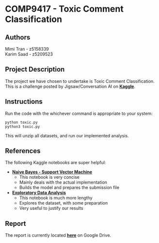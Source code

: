 # COMP9417 - Toxic Comment Classification

## Authors
Mimi Tran - z5158339\
Karim Saad - z5209523

## Project Description
The project we have chosen to undertake is Toxic Comment Classification. This is a challenge posted by Jigsaw/Conversation AI on [**Kaggle**](https://www.kaggle.com/c/jigsaw-toxic-comment-classification-challenge).

## Instructions
Run the code with the whichever command is appropriate to your system:

    python toxic.py
    python3 toxic.py

This will unzip all datasets, and run our implemented analysis.

## References
The following Kaggle notebooks are super helpful:

- [**Naive Bayes - Support Vector Machine**](https://www.kaggle.com/jhoward/nb-svm-strong-linear-baseline)
    - This notebook is very concise
    - Mainly deals with the actual implementation
    - Builds the model and prepares the submission file
- [**Exploratory Data Analysis**](https://www.kaggle.com/jagangupta/stop-the-s-toxic-comments-eda)
    - This notebook is much more lengthy
    - Explores the dataset, with some preparation
    - Very useful to justify our results

## Report
The report is currently located [**here**](https://docs.google.com/document/d/1sUgoUPmcV7uHLe_XSr5kLB20RkgOK5ALO-yAvKfBWUk/edit?usp=sharing) on Google Drive.